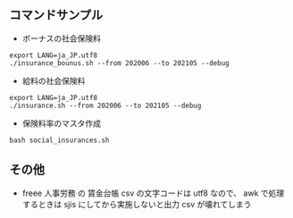 ## コマンドサンプル

- ボーナスの社会保険料

```
export LANG=ja_JP.utf8
./insurance_bounus.sh --from 202006 --to 202105 --debug
```

- 給料の社会保険料

```
export LANG=ja_JP.utf8
./insurance.sh --from 202006 --to 202105 --debug
```

- 保険料率のマスタ作成
```
bash social_insurances.sh 
```

## その他

- freee 人事労務 の 賃金台帳 csv の文字コードは utf8 なので、 awk で処理するときは sjis にしてから実施しないと出力 csv が壊れてしまう
